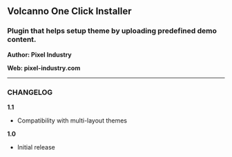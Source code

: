 ## Volcanno One Click Installer
### Plugin that helps setup theme by uploading predefined demo content.
**Author: Pixel Industry**

**Web: pixel-industry.com**

***

### CHANGELOG

**1.1**
* Compatibility with multi-layout themes

**1.0**
* Initial release